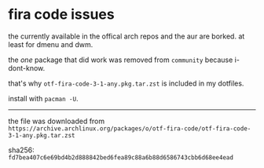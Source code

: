 # fira code issues

the currently available in the offical arch repos and the aur are borked.
at least for dmenu and dwm.

the _one_ package that did work was removed from `community` because i-dont-know.

that's why `otf-fira-code-3-1-any.pkg.tar.zst` is included in my dotfiles.

install with `pacman -U`.

---
the file was downloaded from `https://archive.archlinux.org/packages/o/otf-fira-code/otf-fira-code-3-1-any.pkg.tar.zst`

sha256: `fd7bea407c6e69bd4b2d888842bed6fea89c88a6b88d6586743cbb6d68ee4ead`
